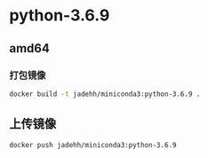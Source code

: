 # python-3.6.9

## amd64
### 打包镜像

```bash
docker build -t jadehh/miniconda3:python-3.6.9 . 
```

## 上传镜像

```bash
docker push jadehh/miniconda3:python-3.6.9 
```